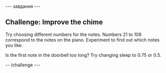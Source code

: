 \--- завдання \---

## Challenge: Improve the chime

Try choosing different numbers for the notes. Numbers 21 to 108 correspond to the notes on the piano. Experiment to find out which notes you like.

Is the first note in the doorbell too long? Try changing sleep to 0.75 or 0.5.

-- /challenge \---